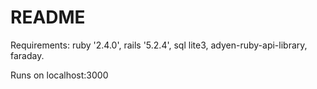 # README

Requirements:
ruby '2.4.0',
rails '5.2.4',
sql lite3,
adyen-ruby-api-library,
faraday.

Runs on localhost:3000
